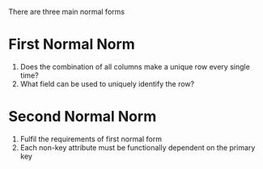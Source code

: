 There are three main normal forms
# First Normal Norm
1. Does the combination of all columns make a unique row every single time?
2. What field can be used to uniquely identify the row?

# Second Normal Norm
1. Fulfil the requirements of first normal form
2. Each non-key attribute must be functionally dependent on the primary key